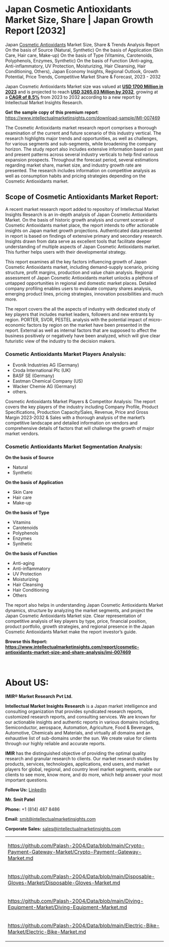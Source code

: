 <h1>Japan Cosmetic Antioxidants Market Size, Share | Japan Growth Report [2032]</h1>
<p>Japan <a href="https://www.intellectualmarketinsights.com/report/cosmetic-antioxidants-market-size-and-share-analysis/imi-007469">Cosmetic Antioxidants</a> Market Size, Share &amp; Trends Analysis Report On the basis of Source (Natural, Synthetic) On the basis of Application (Skin Care, Hair care, Make-up) On the basis of Type (Vitamins, Carotenoids, Polyphenols, Enzymes, Synthetic) On the basis of Function (Anti-aging, Anti-inflammatory, UV Protection, Moisturizing, Hair Cleansing, Hair Conditioning, Others), Japan Economy Insights, Regional Outlook, Growth Potential, Price Trends, Competitive Market Share &amp; Forecast, 2023 - 2032</p>
<p>Japan Cosmetic Antioxidants Market size was valued at&nbsp;<strong><u>USD 1700 Million in 2023</u></strong>&nbsp;and is projected to reach&nbsp;<strong><u>USD 3265.03 Million by 2032</u></strong>, growing at a&nbsp;<strong><u>CAGR of 8.5%</u></strong>&nbsp;from 2023 to 2032 according to a new report by Intellectual Market Insights Research.</p>
<p>𝐆𝐞𝐭 𝐭𝐡𝐞 𝐬𝐚𝐦𝐩𝐥𝐞 𝐜𝐨𝐩𝐲 𝐨𝐟 𝐭𝐡𝐢𝐬 𝐩𝐫𝐞𝐦𝐢𝐮𝐦 𝐫𝐞𝐩𝐨𝐫𝐭: <a href="https://www.intellectualmarketinsights.com/download-sample/IMI-007469">https://www.intellectualmarketinsights.com/download-sample/IMI-007469</a></p>
<p>The Cosmetic Antioxidants market research report comprises a thorough examination of the current and future scenario of this industry vertical. The research highlights major trends and opportunities, as well as challenges, for various segments and sub-segments, while broadening the company horizon. The study report also includes extensive information based on past and present patterns across several industry verticals to help find various expansion prospects. Throughout the forecast period, several estimations regarding market share, market size, and industry growth rate are presented. The research includes information on competitive analysis as well as consumption habits and pricing strategies depending on the Cosmetic Antioxidants market.</p>
<h2>Scope of Cosmetic Antioxidants Market Report:</h2>
<p>A recent market research report added to repository of Intellectual Market Insights Research is an in-depth analysis of Japan Cosmetic Antioxidants Market. On the basis of historic growth analysis and current scenario of Cosmetic Antioxidants market place, the report intends to offer actionable insights on Japan market growth projections. Authenticated data presented in report is based on findings of extensive primary and secondary research. Insights drawn from data serve as excellent tools that facilitate deeper understanding of multiple aspects of Japan Cosmetic Antioxidants market. This further helps users with their developmental strategy.</p>
<p>This report examines all the key factors influencing growth of Japan Cosmetic Antioxidants market, including demand-supply scenario, pricing structure, profit margins, production and value chain analysis. Regional assessment of Japan Cosmetic Antioxidants market unlocks a plethora of untapped opportunities in regional and domestic market places. Detailed company profiling enables users to evaluate company shares analysis, emerging product lines, pricing strategies, innovation possibilities and much more.</p>
<p>The report covers the all the aspects of industry with dedicated study of key players that includes market leaders, followers and new entrants by region. PORTER, SVOR, PESTEL analysis with the potential impact of micro-economic factors by region on the market have been presented in the report. External as well as internal factors that are supposed to affect the business positively or negatively have been analyzed, which will give clear futuristic view of the industry to the decision makers.</p>
<h3>Cosmetic Antioxidants Market Players Analysis:</h3>
<ul>
<li>Evonik Industries AG (Germany)</li>
<li>Croda International Plc (UK)</li>
<li>BASF SE (Germany)</li>
<li>Eastman Chemical Company (US)</li>
<li>Wacker Chemie AG (Germany)</li>
<li>others.</li>
</ul>
<p>Cosmetic Antioxidants Market Players &amp; Competitor Analysis: The report covers the key players of the industry including Company Profile, Product Specifications, Production Capacity/Sales, Revenue, Price and Gross Margin 2023-2032 &amp; Sales with a thorough analysis of the market&rsquo;s competitive landscape and detailed information on vendors and comprehensive details of factors that will challenge the growth of major market vendors.</p>
<h3>Cosmetic Antioxidants Market Segmentation Analysis:</h3>
<p><strong>On the basis of Source</strong></p>
<ul>
<li>Natural</li>
<li>Synthetic</li>
</ul>
<p><strong>On the basis of Application</strong></p>
<ul>
<li>Skin Care</li>
<li>Hair care</li>
<li>Make-up</li>
</ul>
<p><strong>On the basis of Type</strong></p>
<ul>
<li>Vitamins</li>
<li>Carotenoids</li>
<li>Polyphenols</li>
<li>Enzymes</li>
<li>Synthetic</li>
</ul>
<p><strong>On the basis of Function</strong></p>
<ul>
<li>Anti-aging</li>
<li>Anti-inflammatory</li>
<li>UV Protection</li>
<li>Moisturizing</li>
<li>Hair Cleansing</li>
<li>Hair Conditioning</li>
<li>Others</li>
</ul>
<p>The report also helps in understanding Japan Cosmetic Antioxidants Market dynamics, structure by analyzing the market segments, and project the Japan Cosmetic Antioxidants&nbsp;Market size. Clear representation of competitive analysis of key players by type, price, financial position, product portfolio, growth strategies, and regional presence in the Japan Cosmetic Antioxidants Market make the report investor&rsquo;s guide.</p>
<p><strong>Browse this Report: </strong><a href="https://www.intellectualmarketinsights.com/report/cosmetic-antioxidants-market-size-and-share-analysis/imi-007469"><strong>https://www.intellectualmarketinsights.com/report/cosmetic-antioxidants-market-size-and-share-analysis/imi-007469</strong></a><strong> &nbsp;</strong></p>
<p>&nbsp;</p>
<h1>About US:</h1>
<p><strong>IMIR&reg; Market Research Pvt Ltd.</strong></p>
<p><strong>Intellectual Market Insights Research</strong> is a Japan market intelligence and consulting organization that provides syndicated research reports, customized research reports, and consulting services. We are known for our actionable insights and authentic reports in various domains including, Semiconductor, aerospace, Automation, Agriculture, Food &amp; Beverages, Automotive, Chemicals and Materials, and virtually all domains and an exhaustive list of sub-domains under the sun. We create value for clients through our highly reliable and accurate reports.</p>
<p><strong>IMIR</strong> has the distinguished objective of providing the optimal quality research and granular research to clients. Our market research studies by products, services, technologies, applications, end users, and market players for global, regional, and country level market segments, enable our clients to see more, know more, and do more, which help answer your most important questions.</p>
<p><strong>Follow Us:</strong> <a href="https://www.linkedin.com/company/imir-marketresearch/">LinkedIn</a></p>
<p><strong>Mr. Smit Patel</strong></p>
<p><strong>Phone:</strong> +1 (814) 487 8486</p>
<p><strong>Email:</strong> <a href="mailto:smit@intellectualmarketinsights.com">smit@intellectualmarketinsights.com</a></p>
<p><strong>Corporate Sales:</strong> <a href="mailto:sales@intellectualmarketinsights.com">sales@intellectualmarketinsights.com</a></p>
<table width="0">
<tbody>
<tr>
<td>
<p><a href="https://github.com/Palash-2004/Data/blob/main/Crypto-Payment-Gateway-Market/Crypto-Payment-Gateway-Market.md">https://github.com/Palash-2004/Data/blob/main/Crypto-Payment-Gateway-Market/Crypto-Payment-Gateway-Market.md</a></p>
</td>
</tr>
<tr>
<td>
<p><a href="https://github.com/Palash-2004/Data/blob/main/Disposable-Gloves-Market/Disposable-Gloves-Market.md">https://github.com/Palash-2004/Data/blob/main/Disposable-Gloves-Market/Disposable-Gloves-Market.md</a></p>
</td>
</tr>
<tr>
<td>
<p><a href="https://github.com/Palash-2004/Data/blob/main/Diving-Equipment-Market/Diving-Equipment-Market.md">https://github.com/Palash-2004/Data/blob/main/Diving-Equipment-Market/Diving-Equipment-Market.md</a></p>
</td>
</tr>
<tr>
<td>
<p><a href="https://github.com/Palash-2004/Data/blob/main/Electric-Bike-Market/Electric-Bike-Market.md">https://github.com/Palash-2004/Data/blob/main/Electric-Bike-Market/Electric-Bike-Market.md</a></p>
</td>
</tr>
</tbody>
</table>
<p>&nbsp;</p>
<p>&nbsp;</p>
